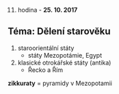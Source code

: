 11. hodina - **25. 10. 2017**
## Téma:  Dělení starověku
1) staroorientální státy
    - státy Mezopotámie, Egypt
2) klasické otrokářské státy (antika)
    - Řecko a Řím

**zikkuraty** = pyramidy v Mezopotamii
